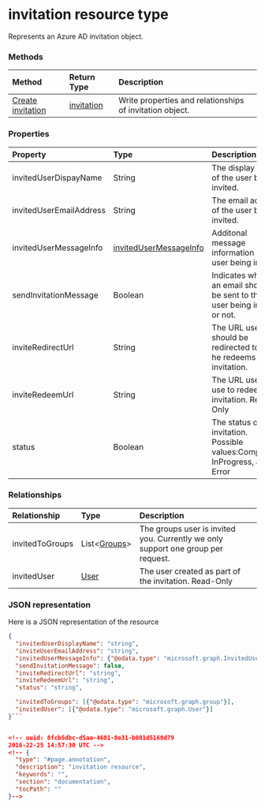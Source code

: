 # invitation resource type

Represents an Azure AD invitation object.


### Methods
| Method       | Return Type  |Description|
|:---------------|:--------|:----------|
|[Create invitation](../api/invitation_post.md) | [invitation](invitation.md) | Write properties and relationships of invitation object.|

### Properties
| Property	   | Type	|Description|
|:---------------|:--------|:----------|
|invitedUserDispayName|String|The display name of the user being invited.|
|invitedUserEmailAddress|String|The email address of the user being invited.|
|invitedUserMessageInfo|[invitedUserMessageInfo](invitedusermessageinfo.md)|Additonal message information of the user being invited.|
|sendInvitationMessage|Boolean|Indicates whether an email should be sent to the user being invited or not.|
|inviteRedirectUrl|String|The URL user should be redirected to once he redeems his invitation.|
|inviteRedeemUrl|String|The URL user can use to redeem his invitation. Read-Only|
|status|Boolean|The status of his invitation. Possible values:Completed, InProgress, and Error|

### Relationships
| Relationship | Type	|Description|
|:---------------|:--------|:----------|
|invitedToGroups|List<[Groups](group.md)>|The groups user is invited you. Currently we only support one group per request.|
|invitedUser|[User](user.md)|The user created as part of the invitation. Read-Only|

### JSON representation

Here is a JSON representation of the resource

```json
{
  "invitedUserDisplayName": "string",
  "inviteUserEmailAddress": "string",
  "invitedUserMessageInfo": {"@odata.type": "microsoft.graph.InvitedUserMessageInfo"},
  "sendInvitationMessage": false,
  "inviteRedirectUrl": "string",
  "inviteRedeemUrl": "string",
  "status": "string",

  "invitedToGroups": [{"@odata.type": "microsoft.graph.group"}],
  "invitedUser": [{"@odata.type": "microsoft.graph.User"}]
}```


<!-- uuid: 8fcb5dbc-d5aa-4681-8e31-b001d5168d79
2016-22-25 14:57:30 UTC -->
<!-- {
  "type": "#page.annotation",
  "description": "invitation resource",
  "keywords": "",
  "section": "documentation",
  "tocPath": ""
}-->
